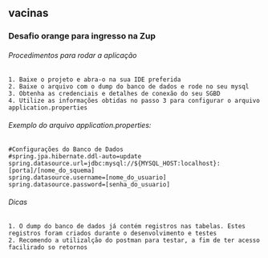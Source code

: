 ## vacinas
### Desafio orange para ingresso na Zup

###### Procedimentos para rodar a aplicação
    1. Baixe o projeto e abra-o na sua IDE preferida
    2. Baixe o arquivo com o dump do banco de dados e rode no seu mysql
    3. Obtenha as credenciais e detalhes de conexão do seu SGBD 
    4. Utilize as informações obtidas no passo 3 para configurar o arquivo application.properties

###### Exemplo do arquivo application.properties:
    
    #Configurações do Banco de Dados
    #spring.jpa.hibernate.ddl-auto=update
    spring.datasource.url=jdbc:mysql://${MYSQL_HOST:localhost}:[porta]/[nome_do_squema]
    spring.datasource.username=[nome_do_usuario]
    spring.datasource.password=[senha_do_usuario]
    
###### Dicas
    1. O dump do banco de dados já contém registros nas tabelas. Estes registros foram criados durante o desenvolvimento e testes
    2. Recomendo a utilizalção do postman para testar, a fim de ter acesso facilirado so retornos

    

